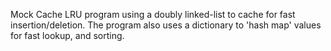 Mock Cache LRU program using a doubly linked-list to cache for fast insertion/deletion.
The program also uses a dictionary to 'hash map' values for fast lookup, and sorting.
